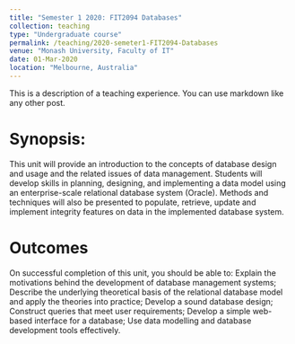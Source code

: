```yaml
---
title: "Semester 1 2020: FIT2094 Databases"
collection: teaching
type: "Undergraduate course"
permalink: /teaching/2020-semeter1-FIT2094-Databases
venue: "Monash University, Faculty of IT"
date: 01-Mar-2020
location: "Melbourne, Australia"
---
```


This is a description of a teaching experience. You can use markdown like any other post.

Synopsis:
======
This unit will provide an introduction to the concepts of database design and usage and the related issues of data management. Students will develop skills in planning, designing, and implementing a data model using an enterprise-scale relational database system (Oracle). Methods and techniques will also be presented to populate, retrieve, update and implement integrity features on data in the implemented database system.


Outcomes
======
On successful completion of this unit, you should be able to:
Explain the motivations behind the development of database management systems;
Describe the underlying theoretical basis of the relational database model and apply the theories into practice;
Develop a sound database design;
Construct queries that meet user requirements;
Develop a simple web-based interface for a database;
Use data modelling and database development tools effectively.